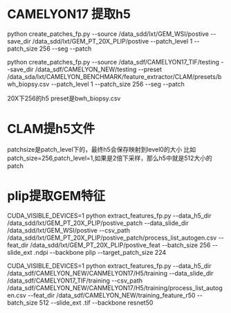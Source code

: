 # CAMELYON17 提取h5
python create_patches_fp.py --source /data_sdd/lxt/GEM_WSI/postive --save_dir /data_sdd/lxt/GEM_PT_20X_PLIP/postive  --patch_level 1 --patch_size 256 --seg --patch

python create_patches_fp.py --source /data_sdf/CAMELYON17_TIF/testing --save_dir /data_sdf/CAMELYON_NEW/testing --preset /data_sda/lxt/CAMELYON_BENCHMARK/feature_extractor/CLAM/presets/bwh_biopsy.csv --patch_level 1 --patch_size 256 --seg --patch

20X下256的h5 preset是bwh_biopsy.csv


# CLAM提h5文件
patchsize是patch_level下的，最终h5会保存映射到level0的大小
比如patch_size=256,patch_level=1,如果是2倍下采样，那么h5中就是512大小的patch

# plip提取GEM特征
CUDA_VISIBLE_DEVICES=1 python extract_features_fp.py --data_h5_dir /data_sdd/lxt/GEM_PT_20X_PLIP/postive_patch --data_slide_dir /data_sdd/lxt/GEM_WSI/postive --csv_path /data_sdd/lxt/GEM_PT_20X_PLIP/postive_patch/process_list_autogen.csv --feat_dir /data_sdd/lxt/GEM_PT_20X_PLIP/postive_feat --batch_size 256 --slide_ext .ndpi --backbone plip --target_patch_size 224

CUDA_VISIBLE_DEVICES=1 python extract_features_fp.py --data_h5_dir /data_sdf/CAMELYON_NEW/CANMELYON17/H5/training --data_slide_dir /data_sdf/CAMELYON17_TIF/training --csv_path /data_sdf/CAMELYON_NEW/CANMELYON17/H5/training/process_list_autogen.csv --feat_dir /data_sdf/CAMELYON_NEW/training_feature_r50 --batch_size 512 --slide_ext .tif --backbone resnet50